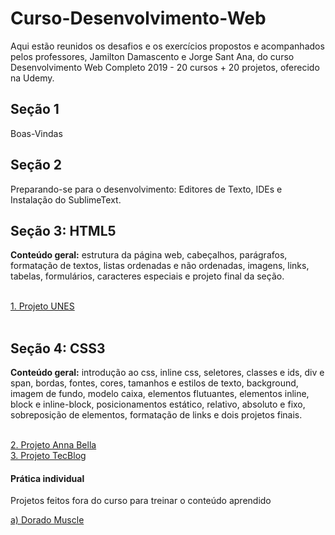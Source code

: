 # Curso-Desenvolvimento-Web
Aqui estão reunidos os desafios e os exercícios propostos e acompanhados pelos professores, Jamilton Damascento e Jorge Sant Ana, do curso Desenvolvimento Web Completo 2019 - 20 cursos + 20 projetos, oferecido na Udemy.



<h2>Seção 1</h2>
  <p>Boas-Vindas<p>
<h2>Seção 2</h2>
  <p>Preparando-se para o desenvolvimento: Editores de Texto, IDEs e Instalação do SublimeText.

<h2>Seção 3: HTML5</h2>
  <p><strong>Conteúdo geral:</strong> estrutura da página web, cabeçalhos, parágrafos, formatação de textos, listas ordenadas e não   ordenadas, imagens, links, tabelas, formulários, caracteres especiais e projeto final da seção.<br><br>
  
  <a href="https://github.com/antonialucianapires/Curso-Desenvolvimento-Web/tree/master/Projeto%20UNES">1. Projeto UNES</a><br><br>

<h2>Seção 4: CSS3</h2>
  <p><strong>Conteúdo geral:</strong> introdução ao css, inline css, seletores, classes e ids, div e span, bordas, fontes, cores, tamanhos e estilos de texto, background, imagem de fundo, modelo caixa, elementos flutuantes, elementos inline, block e inline-block, posicionamentos estático, relativo, absoluto e fixo, sobreposição de elementos, formatação de links e dois projetos finais.<br><br>

  <a href="https://github.com/antonialucianapires/Curso-Desenvolvimento-Web/tree/master/Projeto%20AnnaBella">2. Projeto Anna Bella</a><br>
  <a href="https://github.com/antonialucianapires/Curso-Desenvolvimento-Web/tree/master/TecBlog">3. Projeto TecBlog</a> 
  <br>
  
  <h4>Prática individual</h4>
  <p>Projetos feitos fora do curso para treinar o conteúdo aprendido</p>
  <a href="https://github.com/antonialucianapires/Curso-Desenvolvimento-Web/tree/master/Dorado%20Muscle"> a) Dorado Muscle</a> 
  <br>
  
